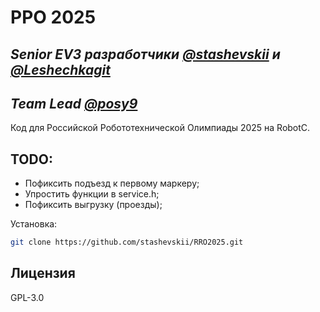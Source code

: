 # РРО 2025
## _Senior EV3 разработчики [@stashevskii](https://github.com/stashevskii) и [@Leshechkagit](https://github.com/Leshechkagit)_
## _Team Lead [@posy9](https://github.com/posy9)_

Код для Российской Робототехнической Олимпиады 2025 на RobotC.

## TODO:

- Пофиксить подъезд к первому маркеру;
- Упростить функции в service.h;
- Пофиксить выгрузку (проезды);

Установка:
```sh
git clone https://github.com/stashevskii/RRO2025.git
```
## Лицензия

GPL-3.0